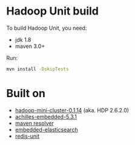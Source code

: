 # Hadoop Unit build

To build Hadoop Unit, you need:

* jdk 1.8
* maven 3.0+

Run:

```bash
mvn install -DskipTests
```

# Built on

* [hadoop-mini-cluster-0.1.14](https://github.com/sakserv/hadoop-mini-clusters) (aka. HDP 2.6.2.0)
* [achilles-embedded-5.3.1](https://github.com/doanduyhai/Achilles)
* [maven resolver](https://github.com/apache/maven-resolver/)
* [embedded-elasticsearch](https://github.com/allegro/embedded-elasticsearch)
* [redis-unit](https://github.com/ishiis/redis-unit)
